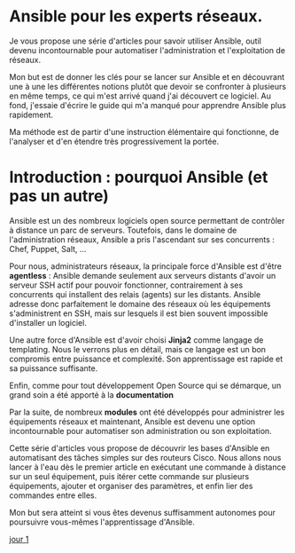 
# Ansible pour les experts réseaux.

Je vous propose une série d&#39;articles pour savoir utiliser Ansible, outil devenu incontournable pour automatiser l&#39;administration et l&#39;exploitation de réseaux.

Mon but est de donner les clés pour se lancer sur Ansible et en découvrant une à une les différentes notions plutôt que devoir se confronter à plusieurs en même temps, ce qui m&#39;est arrivé quand j&#39;ai découvert ce logiciel. Au fond, j&#39;essaie d&#39;écrire le guide qui m&#39;a manqué pour apprendre Ansible plus rapidement.

Ma méthode est de partir d&#39;une instruction élémentaire qui fonctionne, de l&#39;analyser et d&#39;en étendre très progressivement la portée.

# Introduction : pourquoi Ansible (et pas un autre)

Ansible est un des nombreux logiciels open source permettant de contrôler à distance un parc de serveurs. Toutefois, dans le domaine de l&#39;administration réseaux, Ansible a pris l&#39;ascendant sur ses concurrents : Chef, Puppet, Salt, …

Pour nous, administrateurs réseaux, la principale force d&#39;Ansible est d&#39;être **agentless** : Ansible demande seulement aux serveurs distants d&#39;avoir un serveur SSH actif pour pouvoir fonctionner, contrairement à ses concurrents qui installent des relais (agents) sur les distants. Ansible adresse donc parfaitement le domaine des réseaux où les équipements s&#39;administrent en SSH, mais sur lesquels il est bien souvent impossible d&#39;installer un logiciel.

Une autre force d&#39;Ansible est d&#39;avoir choisi **Jinja2** comme langage de templating. Nous le verrons plus en détail, mais ce langage est un bon compromis entre puissance et complexité. Son apprentissage est rapide et sa puissance suffisante.

Enfin, comme pour tout développement Open Source qui se démarque, un grand soin a été apporté à la **documentation**

Par la suite, de nombreux **modules** ont été développés pour administrer les équipements réseaux et maintenant, Ansible est devenu une option incontournable pour automatiser son administration ou son exploitation.

Cette série d&#39;articles vous propose de découvrir les bases d&#39;Ansible en automatisant des tâches simples sur des routeurs Cisco. Nous allons nous lancer à l&#39;eau dès le premier article en exécutant une commande à distance sur un seul équipement, puis itérer cette commande sur plusieurs équipements, ajouter et organiser des paramètres, et enfin lier des commandes entre elles. 

Mon but sera atteint si vous êtes devenus suffisamment autonomes pour poursuivre vous-mêmes l&#39;apprentissage d&#39;Ansible.

[jour 1](day_01.md)
<!--stackedit_data:
eyJoaXN0b3J5IjpbLTk4OTg3MzUzMiwxNDkwNTI0Njg4XX0=
-->